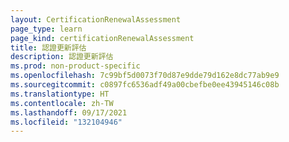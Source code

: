 ```yaml
---
layout: CertificationRenewalAssessment
page_type: learn
page_kind: certificationRenewalAssessment
title: 認證更新評估
description: 認證更新評估
ms.prod: non-product-specific
ms.openlocfilehash: 7c99bf5d0073f70d87e9dde79d162e8dc77ab9e9
ms.sourcegitcommit: c0897fc6536adf49a00cbefbe0ee43945146c08b
ms.translationtype: HT
ms.contentlocale: zh-TW
ms.lasthandoff: 09/17/2021
ms.locfileid: "132104946"
---
```

